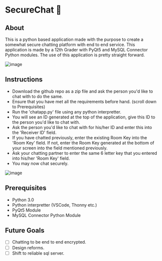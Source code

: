 # SecureChat 💬
## About
This is a python based application made with the purpose to create a somewhat secure chatting platform with end to end service. This application is made by 
a 12th Grader with PyQt5 and MySQL Connector Python modules. The use of this application is pretty straight forward.


![image](https://github.com/Faizaan-Nasir/SecureChat/assets/82143161/aac60999-f685-451c-b7f0-f48da050d3fe)
## Instructions
- Download the github repo as a zip file and ask the person you'd like to chat with to do the same.
- Ensure that you have met all the requirements before hand. (scroll down to Prerequisites)
- Run the 'chatapp.py' file using any python interpretter.
- You will see an ID generated at the top of the application, give this ID to the person you'd like to chat with.
- Ask the person you'd like to chat with for his/her ID and enter this into the 'Receiver ID' field.
- If you have chatted previously, enter the existing Room Key into the 'Room Key' field. If not, enter the Room Key generated at the bottom of your screen into the field mentioned previously.
- Ask your chatting partner to enter the same 6 letter key that you entered into his/her 'Room Key' field.
- You may now chat securely.


![image](https://github.com/Faizaan-Nasir/SecureChat/assets/82143161/d21c584c-fe9b-4473-bd4a-ea7a1b4df51d)
## Prerequisites
- Python 3.0
- Python interpretter (VSCode, Thonny etc.)
- PyQt5 Module
- MySQL Connector Python Module
## Future Goals 
- [ ] Chatting to be end to end encrypted.
- [ ] Design reforms.
- [ ] Shift to reliable sql server.
